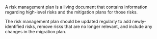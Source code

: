 A risk management plan is a living document that contains information regarding high-level risks and the mitigation plans for those risks.

The risk management plan should be updated regularly to add newly-identified risks, remove risks that are no longer relevant, and include any changes in the migration plan.